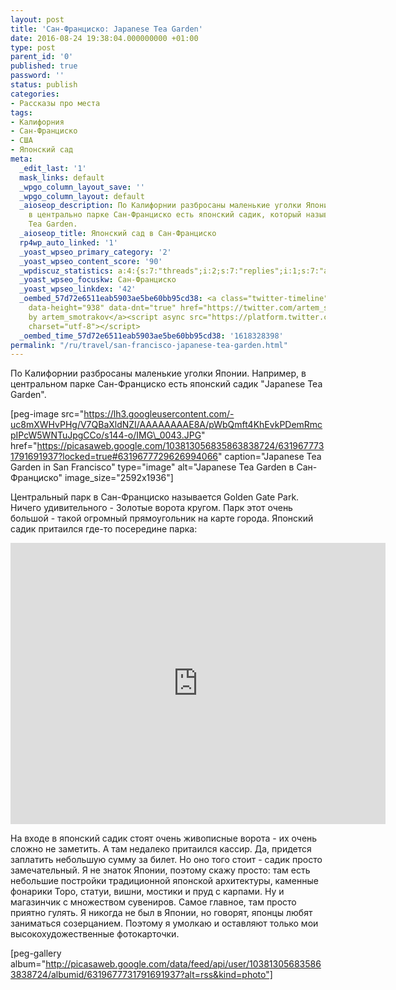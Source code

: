 ```yaml
---
layout: post
title: 'Сан-Франциско: Japanese Tea Garden'
date: 2016-08-24 19:38:04.000000000 +01:00
type: post
parent_id: '0'
published: true
password: ''
status: publish
categories:
- Рассказы про места
tags:
- Калифорния
- Сан-Франциско
- США
- Японский сад
meta:
  _edit_last: '1'
  mask_links: default
  _wpgo_column_layout_save: ''
  _wpgo_column_layout: default
  _aioseop_description: По Калифорнии разбросаны маленькие уголки Японии. Например,
    в центрально парке Сан-Франциско есть японский садик, который называется Japanese
    Tea Garden.
  _aioseop_title: Японский сад в Сан-Франциско
  rp4wp_auto_linked: '1'
  _yoast_wpseo_primary_category: '2'
  _yoast_wpseo_content_score: '90'
  _wpdiscuz_statistics: a:4:{s:7:"threads";i:2;s:7:"replies";i:1;s:7:"authors";i:2;s:14:"recent_authors";a:2:{i:0;O:8:"stdClass":3:{s:20:"comment_author_email";s:25:"artem.smotrakov@gmail.com";s:14:"comment_author";s:5:"artem";s:7:"user_id";s:1:"1";}i:1;O:8:"stdClass":3:{s:20:"comment_author_email";s:16:"b2n5v7@gmail.com";s:14:"comment_author";s:14:"Коляныч";s:7:"user_id";s:1:"0";}}}
  _yoast_wpseo_focuskw: Сан-Франциско
  _yoast_wpseo_linkdex: '42'
  _oembed_57d72e6511eab5903ae5be60bb95cd38: <a class="twitter-timeline" data-width="625"
    data-height="938" data-dnt="true" href="https://twitter.com/artem_smotrakov?ref_src=twsrc%5Etfw">Tweets
    by artem_smotrakov</a><script async src="https://platform.twitter.com/widgets.js"
    charset="utf-8"></script>
  _oembed_time_57d72e6511eab5903ae5be60bb95cd38: '1618328398'
permalink: "/ru/travel/san-francisco-japanese-tea-garden.html"
---
```

По Калифорнии разбросаны маленькие уголки Японии. Например, в центральном парке Сан-Франциско есть японский садик "Japanese Tea Garden".

[peg-image src="https://lh3.googleusercontent.com/-uc8mXWHvPHg/V7QBaXldNZI/AAAAAAAAE8A/pWbQmft4KhEvkPDemRmcpIPcW5WNTuJpgCCo/s144-o/IMG\_0043.JPG" href="https://picasaweb.google.com/103813056835863838724/6319677731791691937?locked=true#6319677729626994066" caption="Japanese Tea Garden in San Francisco" type="image" alt="Japanese Tea Garden в Сан-Франциско" image\_size="2592x1936"]

<!--more-->

Центральный парк в Сан-Франциско называется&nbsp;Golden Gate Park. Ничего удивительного - Золотые ворота кругом. Парк этот очень большой - такой огромный прямоугольник на карте города. Японский садик притаился&nbsp;где-то посередине парка:

<iframe style="border: 0;" src="https://www.google.com/maps/embed?pb=!1m18!1m12!1m3!1d21217.260633586433!2d-122.47074622708318!3d37.76742674996481!2m3!1f0!2f0!3f0!3m2!1i1024!2i768!4f13.1!3m3!1m2!1s0x8085808fb9e85b85%3A0xbfb29b164018aab7!2sJapanese+Tea+Garden!5e0!3m2!1sen!2sus!4v1471414336429" width="600" height="450" frameborder="0" allowfullscreen="allowfullscreen"></iframe>

На входе в японский садик&nbsp;стоят очень живописные ворота - их очень сложно не заметить. А там недалеко притаился кассир. Да, придется заплатить небольшую сумму за билет. Но оно того стоит - садик просто замечательный. Я не знаток Японии, поэтому скажу просто: там есть небольшие постройки традиционной японской архитектуры, каменные фонарики Торо, статуи, вишни, мостики и пруд с карпами. Ну и магазинчик с множеством сувениров.&nbsp;Самое главное, там просто приятно гулять. Я никогда не был в Японии, но говорят, японцы любят заниматься созерцанием. Поэтому я умолкаю и оставляют только мои высокохудожественные фотокарточки.

[peg-gallery album="http://picasaweb.google.com/data/feed/api/user/103813056835863838724/albumid/6319677731791691937?alt=rss&kind=photo"]

